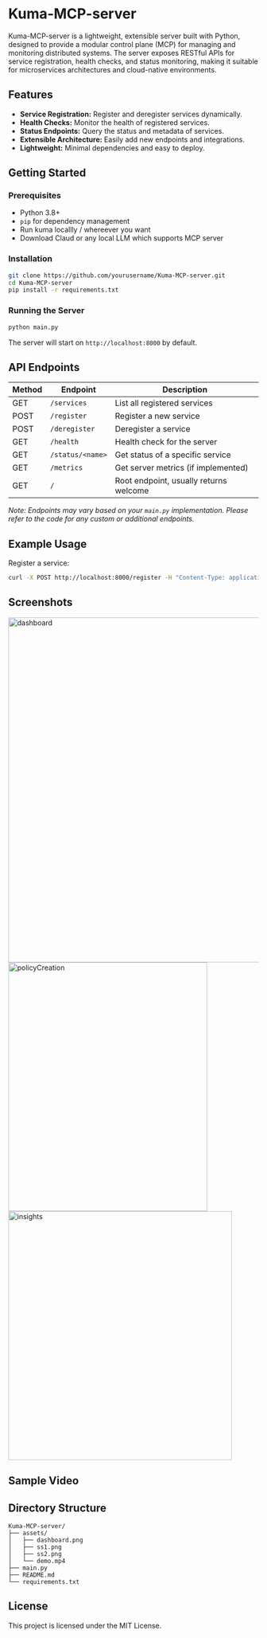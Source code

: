 # Kuma-MCP-server

Kuma-MCP-server is a lightweight, extensible server built with Python, designed to provide a modular control plane (MCP) for managing and monitoring distributed systems. The server exposes RESTful APIs for service registration, health checks, and status monitoring, making it suitable for microservices architectures and cloud-native environments.

## Features

- **Service Registration:** Register and deregister services dynamically.
- **Health Checks:** Monitor the health of registered services.
- **Status Endpoints:** Query the status and metadata of services.
- **Extensible Architecture:** Easily add new endpoints and integrations.
- **Lightweight:** Minimal dependencies and easy to deploy.

## Getting Started

### Prerequisites

- Python 3.8+
- `pip` for dependency management
- Run kuma locallly / whereever you want
- Download Claud or any local LLM which supports MCP server

### Installation

```bash
git clone https://github.com/yourusername/Kuma-MCP-server.git
cd Kuma-MCP-server
pip install -r requirements.txt
```

### Running the Server

```bash
python main.py
```

The server will start on `http://localhost:8000` by default.

## API Endpoints


| Method | Endpoint                | Description                              |
|--------|------------------------|------------------------------------------|
| GET    | `/services`            | List all registered services             |
| POST   | `/register`            | Register a new service                   |
| POST   | `/deregister`          | Deregister a service                     |
| GET    | `/health`              | Health check for the server              |
| GET    | `/status/<name>`       | Get status of a specific service         |
| GET    | `/metrics`             | Get server metrics (if implemented)      |
| GET    | `/`                    | Root endpoint, usually returns welcome   |

*Note: Endpoints may vary based on your `main.py` implementation. Please refer to the code for any custom or additional endpoints.*

## Example Usage

Register a service:

```bash
curl -X POST http://localhost:8000/register -H "Content-Type: application/json" -d '{"name": "service1", "address": "127.0.0.1", "port": 5000}'
```


## Screenshots

<img width="1702" height="693" alt="dashboard" src="https://github.com/user-attachments/assets/cd5c3ea9-d351-4191-846e-ae72a90897ec" />
<img width="400" height="500" alt="policyCreation" src="https://github.com/user-attachments/assets/1cc27b1f-8e4b-444b-8230-95fd6dba6109" />
<img width="450" height="500" alt="insights" src="https://github.com/user-attachments/assets/d522d44f-4a66-425c-8f0b-bb69d40d30fb" />


## Sample Video



## Directory Structure

```
Kuma-MCP-server/
├── assets/
│   ├── dashboard.png
│   ├── ss1.png
│   ├── ss2.png
│   └── demo.mp4
├── main.py
├── README.md
└── requirements.txt
```

## License

This project is licensed under the MIT License.
